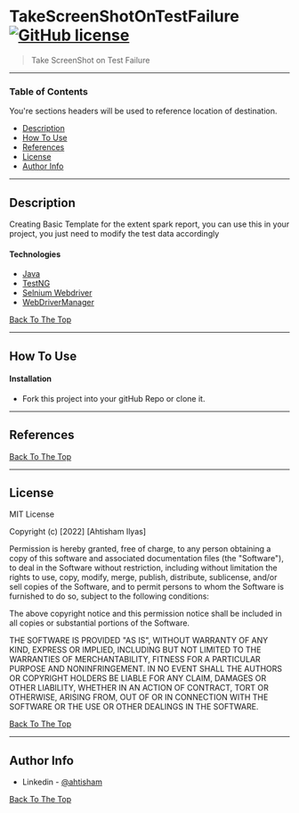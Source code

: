 # TakeScreenShotOnTestFailure [![GitHub license](https://img.shields.io/github/license/Naereen/StrapDown.js.svg)](https://github.com/Naereen/StrapDown.js/blob/master/LICENSE) 
> Take ScreenShot on Test Failure





---

### Table of Contents
You're sections headers will be used to reference location of destination.

- [Description](#description)
- [How To Use](#how-to-use)
- [References](#references)
- [License](#license)
- [Author Info](#author-info)

---

## Description

Creating Basic Template for the extent spark report, you can use this in your project, you just need to modify the test data accordingly 

#### Technologies

- [Java](https://www.java.com/en/)
- [TestNG](https://testng.org/doc/)
- [Selnium Webdriver](https://www.selenium.dev/maven/)
- [WebDriverManager](https://github.com/bonigarcia/webdrivermanager)

[Back To The Top](#ExtentReportBasic)

---

## How To Use

#### Installation

- Fork this project into your gitHub Repo or clone it.

---

## References
[Back To The Top](#ExtentReportBasic)

---

## License

MIT License

Copyright (c) [2022] [Ahtisham Ilyas]

Permission is hereby granted, free of charge, to any person obtaining a copy
of this software and associated documentation files (the "Software"), to deal
in the Software without restriction, including without limitation the rights
to use, copy, modify, merge, publish, distribute, sublicense, and/or sell
copies of the Software, and to permit persons to whom the Software is
furnished to do so, subject to the following conditions:

The above copyright notice and this permission notice shall be included in all
copies or substantial portions of the Software.

THE SOFTWARE IS PROVIDED "AS IS", WITHOUT WARRANTY OF ANY KIND, EXPRESS OR
IMPLIED, INCLUDING BUT NOT LIMITED TO THE WARRANTIES OF MERCHANTABILITY,
FITNESS FOR A PARTICULAR PURPOSE AND NONINFRINGEMENT. IN NO EVENT SHALL THE
AUTHORS OR COPYRIGHT HOLDERS BE LIABLE FOR ANY CLAIM, DAMAGES OR OTHER
LIABILITY, WHETHER IN AN ACTION OF CONTRACT, TORT OR OTHERWISE, ARISING FROM,
OUT OF OR IN CONNECTION WITH THE SOFTWARE OR THE USE OR OTHER DEALINGS IN THE
SOFTWARE.

[Back To The Top](#ExtentReportBasic)

---

## Author Info

- Linkedin - [@ahtisham](https://www.linkedin.com/in/ahtisham-ilyas-62193768/)


[Back To The Top](#ExtentReportBasic)

